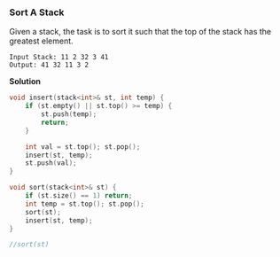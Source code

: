### Sort A Stack

Given a stack, the task is to sort it such that the top of the stack has the greatest element.

```
Input Stack: 11 2 32 3 41
Output: 41 32 11 3 2
```

**Solution**
```cpp
void insert(stack<int>& st, int temp) {
    if (st.empty() || st.top() >= temp) {
        st.push(temp);
        return;
    }

    int val = st.top(); st.pop();
    insert(st, temp);
    st.push(val);
}

void sort(stack<int>& st) {
    if (st.size() == 1) return;
    int temp = st.top(); st.pop();
    sort(st);
    insert(st, temp);
}

//sort(st)
```
